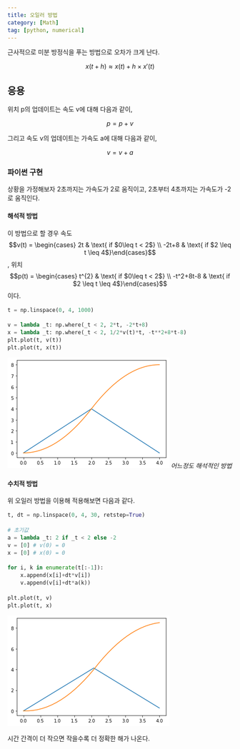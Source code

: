 ```yaml
---
title: 오일러 방법
category: [Math]
tag: [python, numerical]
---
```


근사적으로 미분 방정식을 푸는 방법으로 오차가 크게 난다.

$$ x(t+h) \approx x(t) + h \times x'(t) $$

## 응용
위치 p의 업데이트는 속도 v에 대해 다음과 같이,

$$ p = p + v $$

그리고 속도 v의 업데이트는 가속도 a에 대해 다음과 같이,

$$ v = v + a $$

### 파이썬 구현

상황을 가정해보자 2초까지는 가속도가 2로 움직이고, 2초부터 4초까지는 가속도가 -2로 움직인다.


#### 해석적 방법
이 방법으로 할 경우 속도 $$v(t) = \begin{cases} 2t & \text{ if $0\leq t < 2$} \\ -2t+8  & \text{ if $2 \leq t \leq 4$}\end{cases}$$, 위치 $$p(t) = \begin{cases} t^{2} & \text{ if $0\leq t < 2$} \\ -t^2+8t-8  & \text{ if $2 \leq t \leq 4$}\end{cases}$$이다.

```python
t = np.linspace(0, 4, 1000)

v = lambda _t: np.where(_t < 2, 2*t, -2*t+8)
x = lambda _t: np.where(_t < 2, 1/2*v(t)*t, -t**2+8*t-8)
plt.plot(t, v(t))
plt.plot(t, x(t))
```

![A](/assets/img/2021-02-01-euler_method-a.png)
*어느정도 해석적인 방법*

#### 수치적 방법

위 오일러 방법을 이용해 적용해보면 다음과 같다.

```python
t, dt = np.linspace(0, 4, 30, retstep=True)

# 초기값
a = lambda _t: 2 if _t < 2 else -2
v = [0] # v(0) = 0
x = [0] # x(0) = 0

for i, k in enumerate(t[:-1]):
    x.append(x[i]+dt*v[i])
    v.append(v[i]+dt*a(k))

plt.plot(t, v)
plt.plot(t, x)
```

![N](/assets/img/2021-02-01-euler-method-n.png)

시간 간격이 더 작으면 작을수록 더 정확한 해가 나온다.